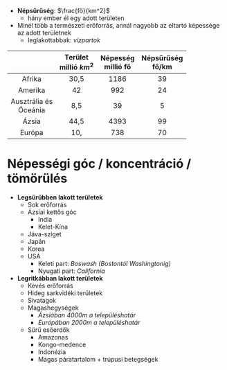 - **Népsűrűség**: $\frac{fő}{km^2}$
	- hány ember él egy adott területen
- Minél több a természeti erőforrás, annál nagyobb az eltartó képessége az adott területnek
	- leglakottabbak: *vízpartok*


|                           | Terület<br>millió $km^2$ | Népesség<br>millió fő | Népsűrűség<br>fő/km |
| :-----------------------: | :----------------------: | :-------------------: | :-----------------: |
|          Afrika           |           30,5           |         1186          |         39          |
|          Amerika          |            42            |          992          |         24          |
| Ausztrália és <br>Óceánia |           8,5            |          39           |          5          |
|           Ázsia           |           44,5           |         4393          |         99          |
|          Európa           |           10,            |          738          |         70          |
# Népességi góc / koncentráció / tömörülés
- **Legsűrűbben lakott területek**
	- Sok erőforrás
	- Ázsiai kettős góc
		- India
		- Kelet-Kína
	- Jáva-sziget
	- Japán
	- Korea
	- USA
		- Keleti part: *Boswash (Bostontól Washingtonig)*
		- Nyugati part: *California*
- **Legritkábban lakott területek**
	- Kevés erőforrás
	- Hideg sarkvidéki területek
	- Sivatagok
	- Magashegységek
		- *Ázsiában 4000m a településhatár*
		- *Európában 2000m a településhatár*
	- Sűrű esőerdők
		- Amazonas
		- Kongo-medence
		- Indonézia
		- Magas páratartalom + trúpusi betegségek